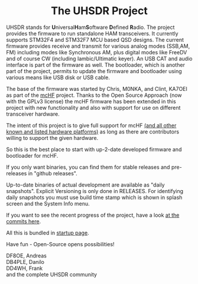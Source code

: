 <div align="center"><h1><b>The UHSDR Project</b></h1></div>

UHSDR stands for **U**niversal**H**am**S**oftware **D**efined **R**adio.
The project provides  the firmware to run standalone HAM transceivers.
It currently supports STM32F4 and STM32F7 MCU based QSD designs. The
current firmware provides receive and transmit for various analog modes
(SSB,AM, FM) including modes like Synchronous AM, plus digital modes
like FreeDV and of course CW (including Iambic/Ultimatic keyer). An USB
CAT and audio interface is part of the firmware as well. The bootloader,
which is another part of the project, permits to update the firmware and
bootloader using various means like USB disk or USB cable.

The base of the firmware was started by Chris, M0NKA, and Clint, KA7OEI
as part of the [mcHF](http://www.m0nka.co.uk/) project. Thanks to the
Open Source Approach (now with the GPLv3 license) the mcHF firmware has
been extended in this project with new functionality and also with
support for use on different transceiver hardware.

The intent of this project is to give full support for mcHF [(and all
other known and listed hardware platforms)](https://github.com/df8oe/UHSDR/wiki/Supported-Hardware) as long as there are
contributors willing to support the given hardware.

So this is the best place to start with up-2-date developed firmware and
bootloader for mcHF.

If you only want binaries, you can find them for stable releases and
pre-releases in "github releases".

Up-to-date binaries of actual development are available as "daily
snapshots". Explicit Versioning is only done in RELEASES. For
identifying daily snapshots you
must use build time stamp which is shown in splash screen and the System
Info menu.

If you want to see the recent progress of the project, have a look [at
the commits here](https://github.com/df8oe/mchf-github/commits/active-devel).


All this is bundled in [startup page](http://df8oe.github.io/UHSDR/).

Have fun - Open-Source opens possibilities!

DF8OE, Andreas<br/>
DB4PLE, Danilo<br/>
DD4WH, Frank<br/>
and the complete UHSDR community
